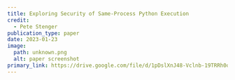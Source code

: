 ```yaml
---
title: Exploring Security of Same-Process Python Execution
credit:
  - Pete Stenger
publication_type: paper
date: 2023-01-23
image:
  path: unknown.png
  alt: paper screenshot
primary_link: https://drive.google.com/file/d/1pDslXnJ48-Vclnb-19TRRh0o7_zI2AY0/view?usp=sharing
---
```


